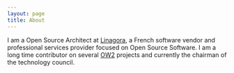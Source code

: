 ```yaml
---
layout: page
title: About
---
```


I am a Open Source Architect at [Linagora](http://linagora.com), a French software vendor and professional services provider focused on Open Source Software. I am a long time contributor on several [OW2](http://ow2.org/) projects and currently the chairman of the technology council.
